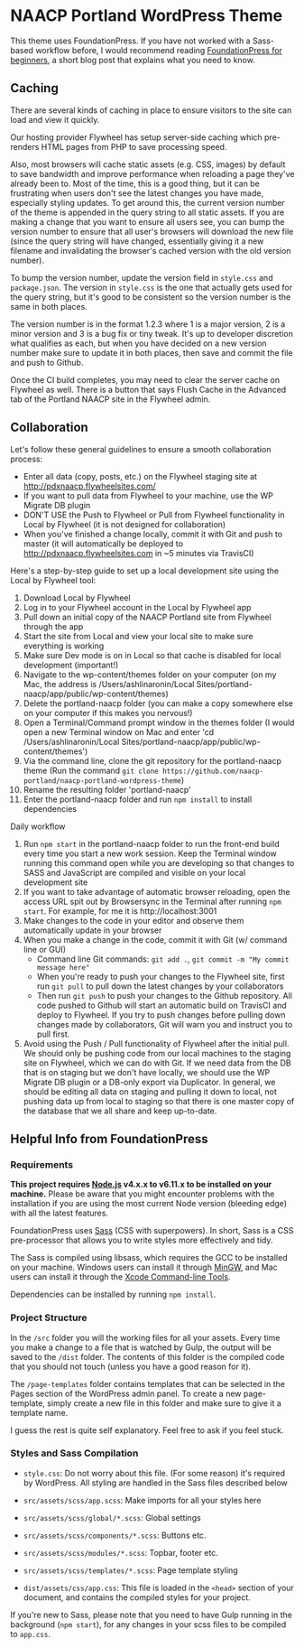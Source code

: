 # NAACP Portland WordPress Theme

This theme uses FoundationPress. If you have not worked with a Sass-based workflow before, I would recommend reading [FoundationPress for beginners](https://foundationpress.olefredrik.com/posts/tutorials/foundationpress-for-beginners), a short blog post that explains what you need to know.

## Caching
There are several kinds of caching in place to ensure visitors to the site can load and view it quickly.

Our hosting provider Flywheel has setup server-side caching which pre-renders HTML pages from PHP to save processing speed.

Also, most browsers will cache static assets (e.g. CSS, images) by default to save bandwidth and improve performance when reloading a page they've already been to. Most of the time, this is a good thing, but it can be frustrating when users don't see the latest changes you have made, especially styling updates. To get around this, the current version number of the theme is appended in the query string to all static assets. If you are making a change that you want to ensure all users see, you can bump the version number to ensure that all user's browsers will download the new file (since the query string will have changed, essentially giving it a new filename and invalidating the browser's cached version with the old version number).

To bump the version number, update the version field in `style.css` and `package.json`. The version in `style.css` is the one that actually gets used for the query string, but it's good to be consistent so the version number is the same in both places.

The version number is in the format 1.2.3 where 1 is a major version, 2 is a minor version and 3 is a bug fix or tiny tweak. It's up to developer discretion what qualifies as each, but when you have decided on a new version number make sure to update it in both places, then save and commit the file and push to Github.

Once the CI build completes, you may need to clear the server cache on Flywheel as well. There is a button that says Flush Cache in the Advanced tab of the Portland NAACP site in the Flywheel admin.

## Collaboration
Let's follow these general guidelines to ensure a smooth collaboration process:
* Enter all data (copy, posts, etc.) on the Flywheel staging site at http://pdxnaacp.flywheelsites.com/
* If you want to pull data from Flywheel to your machine, use the WP Migrate DB plugin
* DON'T USE the Push to Flywheel or Pull from Flywheel functionality in Local by Flywheel (it is not designed for collaboration)
* When you've finished a change locally, commit it with Git and push to master (it will automatically be deployed to http://pdxnaacp.flywheelsites.com in ~5 minutes via TravisCI)

Here's a step-by-step guide to set up a local development site using the Local by Flywheel tool:
1. Download Local by Flywheel
2. Log in to your Flywheel account in the Local by Flywheel app
3. Pull down an initial copy of the NAACP Portland site from Flywheel through the app
4. Start the site from Local and view your local site to make sure everything is working
5. Make sure Dev mode is on in Local so that cache is disabled for local development (important!)
6. Navigate to the wp-content/themes folder on your computer (on my Mac, the address is /Users/ashlinaronin/Local Sites/portland-naacp/app/public/wp-content/themes)
7. Delete the portland-naacp folder (you can make a copy somewhere else on your computer if this makes you nervous!)
8. Open a Terminal/Command prompt window in the themes folder (I would open a new Terminal window on Mac and enter 'cd /Users/ashlinaronin/Local Sites/portland-naacp/app/public/wp-content/themes')
9. Via the command line, clone the git repository for the portland-naacp theme (Run the command `git clone https://github.com/naacp-portland/naacp-portland-wordpress-theme`)
10. Rename the resulting folder 'portland-naacp'
11. Enter the portland-naacp folder and run `npm install` to install dependencies

Daily workflow
1. Run `npm start` in the portland-naacp folder to run the front-end build every time you start a new work session. Keep the Terminal window running this command open while you are developing so that changes to SASS and JavaScript are compiled and visible on your local development site
2. If you want to take advantage of automatic browser reloading, open the access URL spit out by Browsersync in the Terminal after running `npm start`. For example, for me it is http://localhost:3001
3. Make changes to the code in your editor and observe them automatically update in your browser
4. When you make a change in the code, commit it with Git (w/ command line or GUI)
    * Command line Git commands: `git add .`, `git commit -m "My commit message here"`
    * When you're ready to push your changes to the Flywheel site, first run `git pull` to pull down the latest changes by your collaborators
    * Then run `git push` to push your changes to the Github repository. All code pushed to Github will start an automatic build on TravisCI and deploy to Flywheel. If you try to push changes before pulling down changes made by collaborators, Git will warn you and instruct you to pull first.
5. Avoid using the Push / Pull functionality of Flywheel after the initial pull. We should only be pushing code from our local machines to the staging site on Flywheel, which we can do with Git. If we need data from the DB that is on staging but we don't have locally, we should use the WP Migrate DB plugin or a DB-only export via Duplicator. In general, we should be editing all data on staging and pulling it down to local, not pushing data up from local to staging so that there is one master copy of the database that we all share and keep up-to-date.

## Helpful Info from FoundationPress

### Requirements

**This project requires [Node.js](http://nodejs.org) v4.x.x to v6.11.x to be installed on your machine.** Please be aware that you might encounter problems with the installation if you are using the most current Node version (bleeding edge) with all the latest features.

FoundationPress uses [Sass](http://Sass-lang.com/) (CSS with superpowers). In short, Sass is a CSS pre-processor that allows you to write styles more effectively and tidy.

The Sass is compiled using libsass, which requires the GCC to be installed on your machine. Windows users can install it through [MinGW](http://www.mingw.org/), and Mac users can install it through the [Xcode Command-line Tools](http://osxdaily.com/2014/02/12/install-command-line-tools-mac-os-x/).

Dependencies can be installed by running `npm install`.

### Project Structure

In the `/src` folder you will the working files for all your assets. Every time you make a change to a file that is watched by Gulp, the output will be saved to the `/dist` folder. The contents of this folder is the compiled code that you should not touch (unless you have a good reason for it).

The `/page-templates` folder contains templates that can be selected in the Pages section of the WordPress admin panel. To create a new page-template, simply create a new file in this folder and make sure to give it a template name.

I guess the rest is quite self explanatory. Feel free to ask if you feel stuck.



### Styles and Sass Compilation

 * `style.css`: Do not worry about this file. (For some reason) it's required by WordPress. All styling are handled in the Sass files described below

 * `src/assets/scss/app.scss`: Make imports for all your styles here
 * `src/assets/scss/global/*.scss`: Global settings
 * `src/assets/scss/components/*.scss`: Buttons etc.
 * `src/assets/scss/modules/*.scss`: Topbar, footer etc.
 * `src/assets/scss/templates/*.scss`: Page template styling

 * `dist/assets/css/app.css`: This file is loaded in the `<head>` section of your document, and contains the compiled styles for your project.

If you're new to Sass, please note that you need to have Gulp running in the background (``npm start``), for any changes in your scss files to be compiled to `app.css`.


